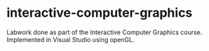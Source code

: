 # interactive-computer-graphics

Labwork done as part of the Interactive Computer Graphics course. Implemented in Visual Studio using openGL.
